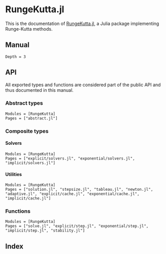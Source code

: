 # RungeKutta.jl

This is the documentation of [RungeKutta.jl](https://github.com/giancarloantonucci/RungeKutta.jl), a Julia package implementing Runge-Kutta methods.

## Manual

```@contents
Depth = 3
```

## API

All exported types and functions are considered part of the public API and thus documented in this manual.

### Abstract types

```@autodocs
Modules = [RungeKutta]
Pages = ["abstract.jl"]
```

### Composite types

#### Solvers

```@autodocs
Modules = [RungeKutta]
Pages = ["explicit/solvers.jl", "exponential/solvers.jl", "implicit/solvers.jl"]
```

#### Utilities

```@autodocs
Modules = [RungeKutta]
Pages = ["solution.jl", "stepsize.jl", "tableau.jl", "newton.jl", "adaptive.jl", "explicit/cache.jl", "exponential/cache.jl", "implicit/cache.jl"]
```

### Functions

```@autodocs
Modules = [RungeKutta]
Pages = ["solve.jl", "explicit/step.jl", "exponential/step.jl", "implicit/step.jl", "stability.jl"]
```

## Index

```@index
```
